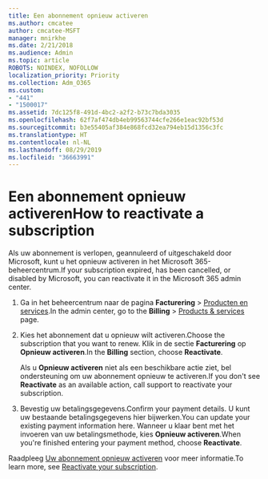 ```yaml
---
title: Een abonnement opnieuw activeren
ms.author: cmcatee
author: cmcatee-MSFT
manager: mnirkhe
ms.date: 2/21/2018
ms.audience: Admin
ms.topic: article
ROBOTS: NOINDEX, NOFOLLOW
localization_priority: Priority
ms.collection: Adm_O365
ms.custom:
- "441"
- "1500017"
ms.assetid: 7dc125f8-491d-4bc2-a2f2-b73c7bda3035
ms.openlocfilehash: 62f7af474db4eb99563744cfe266e1eac92bf53d
ms.sourcegitcommit: b3e55405af384e868fcd32ea794eb15d1356c3fc
ms.translationtype: HT
ms.contentlocale: nl-NL
ms.lasthandoff: 08/29/2019
ms.locfileid: "36663991"
---
```

# <a name="how-to-reactivate-a-subscription"></a><span data-ttu-id="89eab-102">Een abonnement opnieuw activeren</span><span class="sxs-lookup"><span data-stu-id="89eab-102">How to reactivate a subscription</span></span>

<span data-ttu-id="89eab-103">Als uw abonnement is verlopen, geannuleerd of uitgeschakeld door Microsoft, kunt u het opnieuw activeren in het Microsoft 365-beheercentrum.</span><span class="sxs-lookup"><span data-stu-id="89eab-103">If your subscription expired, has been cancelled, or disabled by Microsoft, you can reactivate it in the Microsoft 365 admin center.</span></span>
  
1. <span data-ttu-id="89eab-104">Ga in het beheercentrum naar de pagina **Facturering** \> [Producten en services](https://go.microsoft.com/fwlink/p/?linkid=842054).</span><span class="sxs-lookup"><span data-stu-id="89eab-104">In the admin center, go to the **Billing** \> [Products & services](https://go.microsoft.com/fwlink/p/?linkid=842054) page.</span></span>

2. <span data-ttu-id="89eab-105">Kies het abonnement dat u opnieuw wilt activeren.</span><span class="sxs-lookup"><span data-stu-id="89eab-105">Choose the subscription that you want to renew.</span></span> <span data-ttu-id="89eab-106">Klik in de sectie **Facturering** op **Opnieuw activeren**.</span><span class="sxs-lookup"><span data-stu-id="89eab-106">In the **Billing** section, choose **Reactivate**.</span></span>

    <span data-ttu-id="89eab-107">Als u **Opnieuw activeren** niet als een beschikbare actie ziet, bel ondersteuning om uw abonnement opnieuw te activeren.</span><span class="sxs-lookup"><span data-stu-id="89eab-107">If you don't see **Reactivate** as an available action, call support to reactivate your subscription.</span></span>

3. <span data-ttu-id="89eab-108">Bevestig uw betalingsgegevens.</span><span class="sxs-lookup"><span data-stu-id="89eab-108">Confirm your payment details.</span></span> <span data-ttu-id="89eab-109">U kunt uw bestaande betalingsgegevens hier bijwerken.</span><span class="sxs-lookup"><span data-stu-id="89eab-109">You can update your existing payment information here.</span></span> <span data-ttu-id="89eab-110">Wanneer u klaar bent met het invoeren van uw betalingsmethode, kies **Opnieuw activeren**.</span><span class="sxs-lookup"><span data-stu-id="89eab-110">When you're finished entering your payment method, choose **Reactivate**.</span></span>

<span data-ttu-id="89eab-111">Raadpleeg [Uw abonnement opnieuw activeren](https://docs.microsoft.com/office365/admin/subscriptions-and-billing/reactivate-your-subscription) voor meer informatie.</span><span class="sxs-lookup"><span data-stu-id="89eab-111">To learn more, see [Reactivate your subscription](https://docs.microsoft.com/office365/admin/subscriptions-and-billing/reactivate-your-subscription).</span></span>